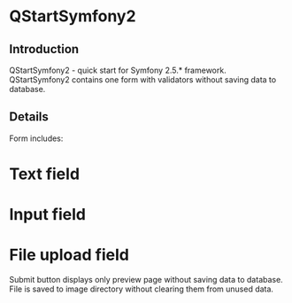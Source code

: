 QStartSymfony2
==============

Introduction
------------
QStartSymfony2 - quick start for Symfony 2.5.* framework.
QStartSymfony2 contains one form with validators without saving data to database.

Details
-------
Form includes:
# Text field
# Input field
# File upload field

Submit button displays only preview page without saving data to database.
File is saved to image directory without clearing them from unused data.
